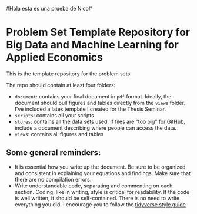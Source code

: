 #Hola esta es una prueba de Nico#

# Problem Set Template Repository for Big Data and Machine Learning for Applied Economics

This is the template repository for the problem sets.

The repo should contain at least four folders:

- `document`: contains your final document in `pdf` format. Ideally, the document should pull figures and tables directly from the `views` folder. I've included a latex template I created for the Thesis Seminar. 
- `scripts`: contains all your scripts
- `stores`: contains all the data sets used. If files are "too big" for GitHub, include a document describing where people can access the data.
- `views`: contains all figures and tables



## Some general reminders: 

- It is essential how you write up the document. Be sure to be organized and consistent in explaining your equations and findings. Make sure that there are no compilation errors.
- Write understandable code, separating and commenting on each section. Coding, like in writing, style is critical for readability. If the code is well written, it should be self-contained. There is no need to write everything you did. I encourage you to follow the [tidyverse style guide](https://style.tidyverse.org/)

